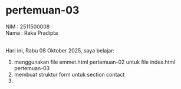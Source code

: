# pertemuan-03

NIM : 2511500008<br>
Nama : Raka Pradipta<br><br>

Hari ini, Rabu 08 Oktober 2025, saya belajar:
<ol>
    <li>menggunakan file emmet.html pertemuan-02 untuk file index.html pertemuan-03</li>
    <li>membuat struktur form untuk section contact<li>
</ol>